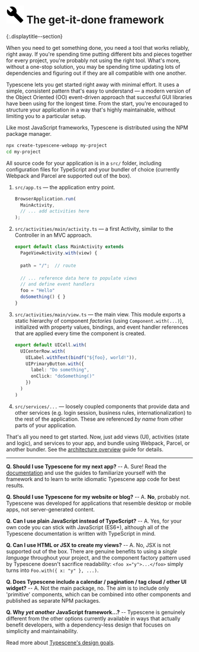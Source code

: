 # ![](/assets/icons/build.svg) The get-it-done framework
{:.displaytitle--section}

When you need to get something done, you need a tool that works reliably, right away. If you're spending time putting different bits and pieces together for every project, you're probably not using the right tool. What's more, without a one-stop solution, you may be spending time updating lots of dependencies and figuring out if they are all compatible with one another.

Typescene lets you get started right away with minimal effort. It uses a simple, consistent pattern that's easy to understand — a modern version of the Object Oriented (OO) event-driven approach that succesful GUI libraries have been using for the longest time. From the start, you're encouraged to structure your application in a way that's highly maintainable, without limiting you to a particular setup.

Like most JavaScript frameworks, Typescene is distributed using the NPM package manager.

```bash
npx create-typescene-webapp my-project
cd my-project
```

All source code for your application is in a `src/` folder, including configuration files for TypeScript and your bundler of choice (currently Webpack and Parcel are supported out of the box).

 1. `src/app.ts` — the application entry point.

    ```typescript
    BrowserApplication.run(
      MainActivity,
      // ... add activities here
    );
    ```

 2. `src/activities/main/activity.ts` — a first Activity, similar to the Controller in an MVC approach.

    ```typescript
    export default class MainActivity extends
      PageViewActivity.with(view) {

      path = "/";  // route

      // ... reference data here to populate views
      // and define event handlers
      foo = "Hello"
      doSomething() { }
    }
    ```

 3. `src/activities/main/view.ts` — the main view. This module exports a static hierarchy of component _factories_ (using `Component.with(...)`), initialized with property values, bindings, and event handler references that are applied every time the component is created.

    ```typescript
    export default UICell.with(
      UICenterRow.with(
        UILabel.withText(bindf("${foo}, world!")),
        UIPrimaryButton.with({
          label: "Do something",
          onClick: "doSomething()"
        })
      )
    )
    ```

4. `src/services/...` — loosely coupled components that provide data and other services (e.g. login session, business rules, internationalization) to the rest of the application. These are referenced _by name_ from other parts of your application.

That's all you need to get started. Now, just add views (UI), activities (state and logic), and services to your app, and bundle using Webpack, Parcel, or another bundler. See the [architecture overview](/docs/introduction/overview) guide for details.

---

**Q. Should I use Typescene for my next app?** -- A. Sure! Read the [documentation](/docs) and use the guides to familiarize yourself with the framework and to learn to write idiomatic Typescene app code for best results.

**Q. Should I use Typescene for my website or blog?** -- A. **No**, probably not. Typescene was developed for applications that resemble desktop or mobile apps, not server-generated content.

**Q. Can I use plain JavaScript instead of TypeScript?** -- A. Yes, for your own code you can stick with JavaScript (ES6+), although all of the Typescene documentation is written with TypeScript in mind.

**Q. Can I use HTML or JSX to create my views?** -- A. No, JSX is not supported out of the box. There are genuine benefits to using a _single language_ throughout your project, and the component factory pattern used by Typescene doesn't sacrifice readability: `<foo x="y">...</foo>` simply turns into `Foo.with({ x: "y" }, ...)`.

**Q. Does Typescene include a calendar / pagination / tag cloud / other UI widget?** -- A. Not the main package, no. The aim is to include only 'primitive' components, which can be combined into other components and published as separate NPM packages.

**Q. Why _yet another_ JavaScript framework...?** -- Typescene is genuinely different from the other options currently available in ways that actually benefit developers, with a dependency-less design that focuses on simplicity and maintainability.

Read more about [Typescene's design goals](/docs/introduction/goals).


